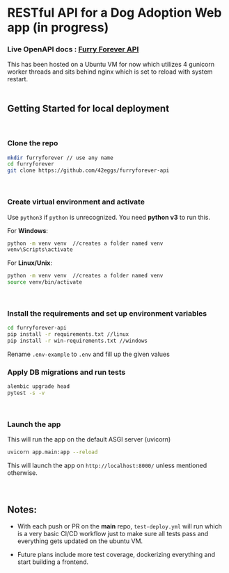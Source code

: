 # RESTful API for a Dog Adoption Web app (in progress)

### Live OpenAPI docs : <ins>[Furry Forever API](http://64.227.129.68/docs)</ins>

This has been hosted on a Ubuntu VM for now which utilizes 4 gunicorn worker threads and sits behind nginx which is set to reload with system restart.
<br><br>

## Getting Started for local deployment
<br>

### Clone the repo

```bash
mkdir furryforever // use any name 
cd furryforever 
git clone https://github.com/42eggs/furryforever-api
```
<br>

### Create virtual environment and activate

Use `python3` if `python` is unrecognized. 
You need **python v3** to run this.

For **Windows**:

```bash
python -m venv venv  //creates a folder named venv
venv\Scripts\activate
```

For **Linux/Unix**:

```bash
python -m venv venv  //creates a folder named venv
source venv/bin/activate
```
<br>

### Install the requirements and set up environment variables

```bash
cd furryforever-api
pip install -r requirements.txt //linux 
pip install -r win-requirements.txt //windows 
```
Rename `.env-example` to `.env` and fill up the given values
<br>

### Apply DB migrations and run tests


```bash
alembic upgrade head
pytest -s -v
```
<br>


### Launch the app
This will run the app on the default ASGI server (uvicorn)

```bash
uvicorn app.main:app --reload
```

This will launch the app on `http://localhost:8000/` unless mentioned otherwise.
<br><br><br>



## Notes:

- With each push or PR on the **main** repo, `test-deploy.yml` will run which is a very basic CI/CD workflow just to make sure all tests pass and everything gets updated on the ubuntu VM.

- Future plans include more test coverage, dockerizing everything and start building a frontend.
